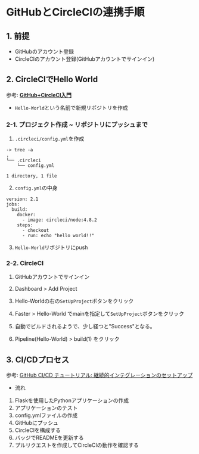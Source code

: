 # GitHubとCircleCIの連携手順

## 1. 前提

- GitHubのアカウント登録
- CircleCIのアカウント登録(GitHubアカウントでサインイン)

## 2. CircleCIでHello World

参考: ****[GitHub+CircleCI入門](https://qiita.com/tatane616/items/8624e61473a9957d9a81)****

- `Hello-World`という名前で新規リポジトリを作成

### 2-1. プロジェクト作成 ~ リポジトリにプッシュまで

1. `.circleci/config.yml`を作成

```shell:
-> tree -a
.
└── .circleci
    └── config.yml

1 directory, 1 file
```

2. `config.yml`の中身

```yml:
version: 2.1
jobs:
  build:
    docker:
      - image: circleci/node:4.8.2
    steps:
      - checkout
      - run: echo "hello world!!"
```

3. `Hello-World`リポジトリにpush

### 2-2. CircleCI

1. GitHubアカウントでサインイン

2. Dashboard > Add Project

3. Hello-Worldの右の`SetUpProject`ボタンをクリック

4. Faster > Hello-World でmainを指定して`SetUpProject`ボタンをクリック

5. 自動でビルドされるようで、少し経つと"Success"となる。

6. Pipeline(Hello-World) > build(1) をクリック

## 3. CI/CDプロセス

参考: [GitHub CI/CD チュートリアル: 継続的インテグレーションのセットアップ](https://circleci.com/ja/blog/setting-up-continuous-integration-with-github/)

- 流れ

1. Flaskを使用したPythonアプリケーションの作成
2. アプリケーションのテスト
3. config.ymlファイルの作成
4. GitHubにプッシュ
5. CircleCIを構成する
6. バッジでREADMEを更新する
7. プルリクエストを作成してCircleCIの動作を確認する


